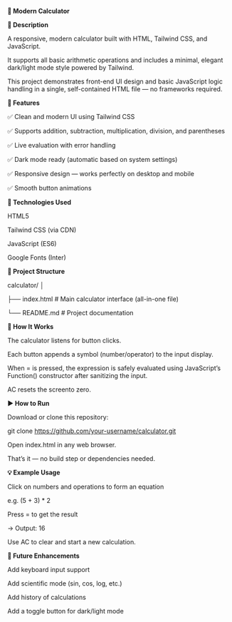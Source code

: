 **🧮 Modern Calculator**


**📖 Description**

A responsive, modern calculator built with HTML, Tailwind CSS, and JavaScript.

It supports all basic arithmetic operations and includes a minimal, elegant dark/light mode style powered by Tailwind.

This project demonstrates front-end UI design and basic JavaScript logic handling in a single, self-contained HTML file — no frameworks required.


**🚀 Features**

✅ Clean and modern UI using Tailwind CSS

✅ Supports addition, subtraction, multiplication, division, and parentheses

✅ Live evaluation with error handling

✅ Dark mode ready (automatic based on system settings)

✅ Responsive design — works perfectly on desktop and mobile

✅ Smooth button animations


**🧩 Technologies Used**

HTML5

Tailwind CSS (via CDN)

JavaScript (ES6)

Google Fonts (Inter)


**📂 Project Structure**

calculator/
│

├── index.html      # Main calculator interface (all-in-one file)

└── README.md       # Project documentation


**🧠 How It Works**

The calculator listens for button clicks.

Each button appends a symbol (number/operator) to the input display.

When = is pressed, the expression is safely evaluated using JavaScript’s Function() constructor after sanitizing the input.

AC resets the screento zero.


**▶️ How to Run**

Download or clone this repository:

git clone https://github.com/your-username/calculator.git


Open index.html in any web browser.

That’s it — no build step or dependencies needed.

**💡 Example Usage**

Click on numbers and operations to form an equation

e.g. (5 + 3) * 2

Press = to get the result

→ Output: 16

Use AC to clear and start a new calculation.

**🧰 Future Enhancements**

Add keyboard input support

Add scientific mode (sin, cos, log, etc.)

Add history of calculations

Add a toggle button for dark/light mode
